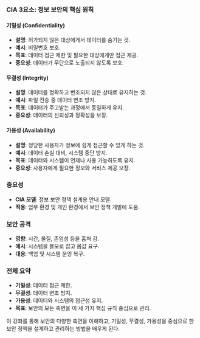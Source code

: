 ### CIA 3요소: 정보 보안의 핵심 원칙

#### 기밀성 (Confidentiality)
- **설명**: 허가되지 않은 대상에게서 데이터를 숨기는 것.
- **예시**: 비밀번호 보호.
- **목표**: 데이터 접근 제한 및 필요한 대상에게만 접근 제공.
- **중요성**: 데이터가 무단으로 노출되지 않도록 보호.

#### 무결성 (Integrity)
- **설명**: 데이터를 정확하고 변조되지 않은 상태로 유지하는 것.
- **예시**: 파일 전송 중 데이터 변조 방지.
- **목표**: 데이터가 주고받는 과정에서 동일하게 유지.
- **중요성**: 데이터의 신뢰성과 정확성을 보장.

#### 가용성 (Availability)
- **설명**: 정당한 사용자가 정보에 쉽게 접근할 수 있게 하는 것.
- **예시**: 데이터 손실 대비, 시스템 중단 방지.
- **목표**: 데이터와 시스템이 언제나 사용 가능하도록 유지.
- **중요성**: 사용자에게 필요한 정보와 서비스 제공 보장.

### 중요성
- **CIA 모델**: 정보 보안 정책 설계용 안내 모델.
- **적용**: 업무 환경 및 개인 환경에서 보안 정책 개발에 도움.

### 보안 공격
- **영향**: 시간, 물질, 존엄성 등을 훔쳐 감.
- **예시**: 시스템을 볼모로 잡고 몸값 요구.
- **대응**: 백업 및 시스템 운영 복구.

### 전체 요약
- **기밀성**: 데이터 접근 제한.
- **무결성**: 데이터 변조 방지.
- **가용성**: 데이터와 시스템의 접근성 유지.
- **목표**: 보안의 모든 측면을 이 세 가지 핵심 규칙 중심으로 관리.

이 강좌를 통해 보안의 다양한 측면을 이해하고, 기밀성, 무결성, 가용성을 중심으로 한 보안 정책을 설계하고 관리하는 방법을 배우게 된다.
